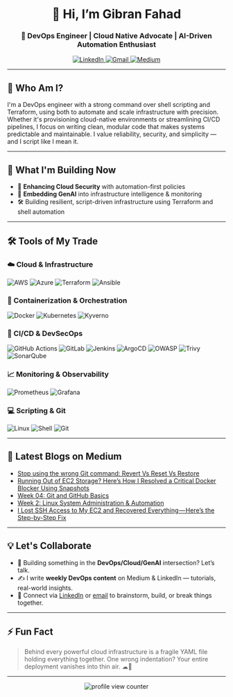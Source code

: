 <!-- HEADER -->
<h1 align="center">👋 Hi, I’m Gibran Fahad</h1>
<h3 align="center">🚀 DevOps Engineer | Cloud Native Advocate | AI-Driven Automation Enthusiast</h3>

<p align="center">
  <a href="https://www.linkedin.com/in/gibranfahad00" target="_blank">
    <img src="https://img.shields.io/badge/LinkedIn-%230077B5.svg?style=for-the-badge&logo=linkedin&logoColor=white" alt="LinkedIn"/>
  </a>
  <a href="mailto:gibranfahad07@gmail.com">
    <img src="https://img.shields.io/badge/Gmail-D14836?style=for-the-badge&logo=gmail&logoColor=white" alt="Gmail"/>
  </a>
  <a href="https://gibranf.medium.com/" target="_blank">
    <img src="https://img.shields.io/badge/Medium-00AB6C?style=for-the-badge&logo=medium&logoColor=white" alt="Medium"/>
  </a>
</p>

---

## 🧩 Who Am I?

I'm a DevOps engineer with a strong command over shell scripting and Terraform, using both to automate and scale infrastructure with precision. Whether it's provisioning cloud-native environments or streamlining CI/CD pipelines, I focus on writing clean, modular code that makes systems predictable and maintainable. I value reliability, security, and simplicity — and I script like I mean it.

---

## 🚧 What I'm Building Now

- 🔐 **Enhancing Cloud Security** with automation-first policies  
- 🧠 **Embedding GenAI** into infrastructure intelligence & monitoring  
- 🛠️ Building resilient, script-driven infrastructure using Terraform and shell automation

---

## 🛠️ Tools of My Trade

### ☁️ Cloud & Infrastructure
![AWS](https://img.shields.io/badge/AWS-%23FF9900.svg?style=flat&logo=amazonaws&logoColor=white)
![Azure](https://img.shields.io/badge/Azure-0078D4?style=flat&logo=microsoftazure&logoColor=white)
![Terraform](https://img.shields.io/badge/Terraform-7B42BC?style=flat&logo=terraform&logoColor=white)
![Ansible](https://img.shields.io/badge/Ansible-EE0000?style=flat&logo=ansible&logoColor=white)

### 🐳 Containerization & Orchestration
![Docker](https://img.shields.io/badge/Docker-2496ED?style=flat&logo=docker&logoColor=white)
![Kubernetes](https://img.shields.io/badge/Kubernetes-326CE5?style=flat&logo=kubernetes&logoColor=white)
![Kyverno](https://img.shields.io/badge/Kyverno-40B4A6?style=flat&logoColor=white)

### 🔁 CI/CD & DevSecOps
![GitHub Actions](https://img.shields.io/badge/GitHub%20Actions-2088FF?style=flat&logo=githubactions&logoColor=white)
![GitLab](https://img.shields.io/badge/GitLab-330F63?style=flat&logo=gitlab&logoColor=white)
![Jenkins](https://img.shields.io/badge/Jenkins-D24939?style=flat&logo=jenkins&logoColor=white)
![ArgoCD](https://img.shields.io/badge/ArgoCD-EF7B4D?style=flat&logo=argo&logoColor=white)
![OWASP](https://img.shields.io/badge/OWASP-000000?style=flat&logo=owasp&logoColor=white)
![Trivy](https://img.shields.io/badge/Trivy-0F172A?style=flat&logo=trivy&logoColor=white)
![SonarQube](https://img.shields.io/badge/SonarQube-4E9BCD?style=flat&logo=sonarqube&logoColor=white)

### 📈 Monitoring & Observability
![Prometheus](https://img.shields.io/badge/Prometheus-E6522C?style=flat&logo=prometheus&logoColor=white)
![Grafana](https://img.shields.io/badge/Grafana-F46800?style=flat&logo=grafana&logoColor=white)

### 💻 Scripting & Git
![Linux](https://img.shields.io/badge/Linux-FCC624?style=flat&logo=linux&logoColor=black)
![Shell](https://img.shields.io/badge/Shell-121011?style=flat&logo=gnubash&logoColor=white)
![Git](https://img.shields.io/badge/Git-F05032?style=flat&logo=git&logoColor=white)

---

## 📰 Latest Blogs on Medium

<!-- BLOG-POST-LIST:START -->
- [Stop using the wrong Git command: Revert Vs Reset Vs Restore](https://devsecopsai.today/stop-using-the-wrong-git-command-revert-vs-reset-vs-restore-70996ca0e0b4?source=rss-b43277850192------2)
- [Running Out of EC2 Storage? Here’s How I Resolved a Critical Docker Blocker Using Snapshots](https://devsecopsai.today/running-out-of-ec2-storage-heres-how-i-resolved-a-critical-docker-blocker-using-snapshots-76e7d55c84f9?source=rss-b43277850192------2)
- [Week 04: Git and GitHub Basics](https://gibranf.medium.com/week-04-git-and-github-challenge-edf73b6f0988?source=rss-b43277850192------2)
- [Week 2: Linux System Administration &amp; Automation](https://gibranf.medium.com/week-2-linux-system-administration-automation-37c4f1d6118c?source=rss-b43277850192------2)
- [I Lost SSH Access to My EC2 and Recovered Everything — Here’s the Step-by-Step Fix](https://gibranf.medium.com/i-lost-ssh-access-to-my-ec2-and-recovered-everything-heres-the-step-by-step-fix-b8c228af31b9?source=rss-b43277850192------2)
<!-- BLOG-POST-LIST:END -->

---

## 💡 Let's Collaborate

- 🧠 Building something in the **DevOps/Cloud/GenAI** intersection? Let’s talk.  
- ✍️ I write **weekly DevOps content** on Medium & LinkedIn — tutorials, real-world insights.  
- 🔗 Connect via [LinkedIn](https://www.linkedin.com/in/gibranfahad00) or [email](mailto:gibranfahad07@gmail.com) to brainstorm, build, or break things together.

---

## ⚡ Fun Fact

> Behind every powerful cloud infrastructure is a fragile YAML file holding everything together. One wrong indentation? Your entire deployment vanishes into thin air. ☁🔧

---

<!-- Just the counter. Clean and visible. -->
<p align="center">
  <img src="https://komarev.com/ghpvc/?username=gibranfahad&style=for-the-badge&color=blue" alt="profile view counter"/>
</p>
